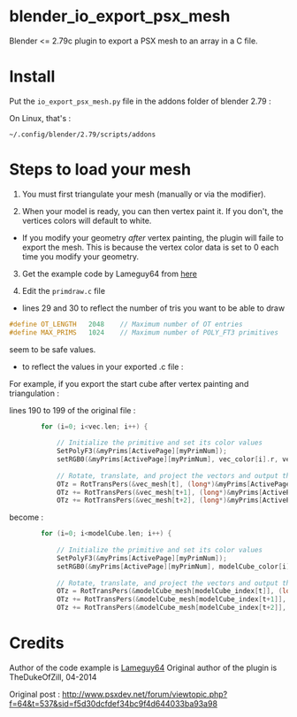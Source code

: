 # blender_io_export_psx_mesh

Blender <= 2.79c plugin to export a PSX mesh to an array in a C file.

# Install

Put the `io_export_psx_mesh.py` file in the addons folder of blender 2.79 :

On Linux, that's :

`~/.config/blender/2.79/scripts/addons`

# Steps to load your mesh 

  1. You must first triangulate your mesh (manually or via the modifier).
    
  2. When your model is ready, you can then vertex paint it. If you don't, the vertices colors will default to white.
  
  * If you modify your geometry *after* vertex painting, the plugin will faile to export the mesh. This is because the vertex color data is set to 0 each time you modify your geometry.
  
  3. Get the example code by Lameguy64 from [here](http://psx.arthus.net/code/primdraw.7z)

  4. Edit the `primdraw.c` file 
  
  * lines 29 and 30 to reflect the number of tris you want to be able to draw 
  
```c
#define OT_LENGTH	2048	// Maximum number of OT entries
#define MAX_PRIMS	1024	// Maximum number of POLY_FT3 primitives
```
seem to be safe values.
  
  
  
  * to reflect the values in your exported .c file :

For example, if you export the start cube after vertex painting and triangulation :

lines 190 to 199 of the original file :

```c
		for (i=0; i<vec.len; i++) { 
			
			// Initialize the primitive and set its color values
			SetPolyF3(&myPrims[ActivePage][myPrimNum]);
			setRGB0(&myPrims[ActivePage][myPrimNum], vec_color[i].r, vec_color[i].g, vec_color[i].b);
			
			// Rotate, translate, and project the vectors and output the results into a primitive
			OTz = RotTransPers(&vec_mesh[t], (long*)&myPrims[ActivePage][myPrimNum].x0, &p, &Flag);
			OTz += RotTransPers(&vec_mesh[t+1], (long*)&myPrims[ActivePage][myPrimNum].x1, &p, &Flag);
			OTz += RotTransPers(&vec_mesh[t+2], (long*)&myPrims[ActivePage][myPrimNum].x2, &p, &Flag);
```

become :

```c
		for (i=0; i<modelCube.len; i++) {
			
			// Initialize the primitive and set its color values
			SetPolyF3(&myPrims[ActivePage][myPrimNum]);
			setRGB0(&myPrims[ActivePage][myPrimNum], modelCube_color[i].r, modelCube_color[i].g, modelCube_color[i].b);
			
			// Rotate, translate, and project the vectors and output the results into a primitive
            OTz = RotTransPers(&modelCube_mesh[modelCube_index[t]], (long*)&myPrims[ActivePage][myPrimNum].x0, &p, &Flag);
			OTz += RotTransPers(&modelCube_mesh[modelCube_index[t+1]], (long*)&myPrims[ActivePage][myPrimNum].x1, &p, &Flag);
			OTz += RotTransPers(&modelCube_mesh[modelCube_index[t+2]], (long*)&myPrims[ActivePage][myPrimNum].x2, &p, &Flag);

```

# Credits

Author of the code example is [Lameguy64](https://github.com/Lameguy64)
Original author of the plugin is TheDukeOfZill, 04-2014

Original post : http://www.psxdev.net/forum/viewtopic.php?f=64&t=537&sid=f5d30dcfdef34bc9f4d644033ba93a98

